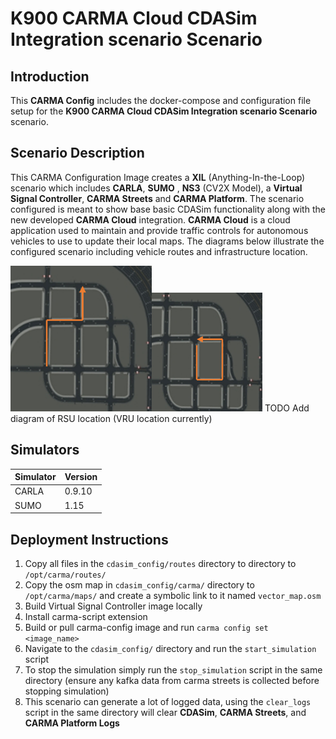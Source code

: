 # K900 CARMA Cloud CDASim Integration scenario Scenario

## Introduction

This **CARMA Config** includes the docker-compose and configuration file setup for the **K900 CARMA Cloud CDASim Integration scenario Scenario** scenario.

## Scenario Description

This CARMA Configuration Image creates a **XIL** (Anything-In-the-Loop) scenario which includes **CARLA**, **SUMO** , **NS3** (CV2X Model), a **Virtual Signal Controller**, **CARMA Streets** and **CARMA Platform**. The scenario configured is meant to show base basic CDASim functionality along with the new developed **CARMA Cloud** integration. **CARMA Cloud** is a cloud application used to maintain and provide traffic controls for autonomous vehicles to use to update their local maps. The diagrams below illustrate the configured scenario including vehicle routes and infrastructure location.

![Alt text](docs/carma_1_route.png)![Alt text](docs/carma_2_route.png)
TODO Add diagram of RSU location (VRU location currently)
## Simulators

| Simulator      | Version |
| ----------- | ----------- |
| CARLA      | 0.9.10       |
| SUMO      | 1.15       |

## Deployment Instructions

1) Copy all files in the `cdasim_config/routes` directory to  directory to `/opt/carma/routes/`
2) Copy the osm map in `cdasim_config/carma/` directory to `/opt/carma/maps/` and create a symbolic link to it named `vector_map.osm`
3) Build Virtual Signal Controller image locally 
4) Install carma-script extension
5) Build or pull carma-config image and run `carma config set <image_name>`
6) Navigate to the `cdasim_config/` directory and run the `start_simulation` script
7) To stop the simulation simply run the `stop_simulation` script in the same directory (ensure any kafka data from carma streets is collected before stopping simulation)
8) This scenario can generate a lot of logged data, using the `clear_logs` script in the same directory will clear **CDASim**, **CARMA Streets**, and **CARMA Platform Logs** 

